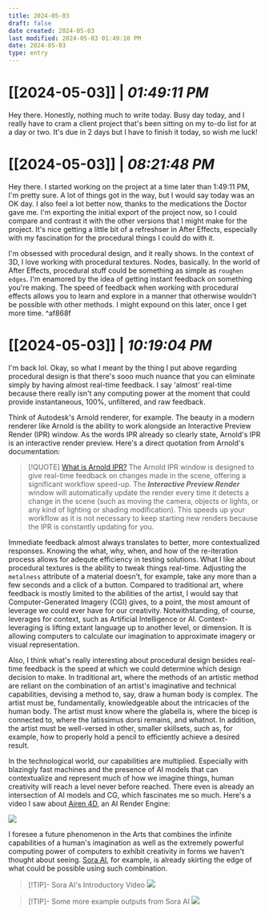```yaml
---
title: 2024-05-03
draft: false
date created: 2024-05-03
last modified: 2024-05-03 01:49:10 PM
date: 2024-05-03
type: entry
---
```


# **[[2024-05-03]]** | *01:49:11 PM*

Hey there. Honestly, nothing much to write today. Busy day today, and I really have to cram a client project that's been sitting on my to-do list for at a day or two. It's due in 2 days but I have to finish it today, so wish me luck!

# **[[2024-05-03]]** | *08:21:48 PM*

Hey there. I started working on the project at a time later than 1:49:11 PM, I'm pretty sure. A lot of things got in the way, but I would say today was an OK day. I also feel a lot better now, thanks to the medications the Doctor gave me. I'm exporting the initial export of the project now, so I could compare and contrast it with the other versions that I might make for the project. It's nice getting a little bit of a refreshser in After Effects, especially with my fascination for the procedural things I could do with it.

I'm obsessed with procedural design, and it really shows. In the context of 3D, I love working with procedural textures. Nodes, basically. In the world of After Effects, procedural stuff could be something as simple as `roughen edges`. I'm enamored by the idea of getting instant feedback on something you're making. The speed of feedback when working with procedural effects allows you to learn and explore in a manner that otherwise wouldn't be possible with other methods. I might expound on this later, once I get more time. ^af868f

# **[[2024-05-03]]** | *10:19:04 PM*

I'm back lol. Okay, so what I meant by the thing I put above regarding procedural design is that there's sooo much nuance that you can eliminate simply by having almost real-time feedback. I say 'almost' real-time because there really isn't any computing power at the moment that could provide instantaneous, 100%, unfiltered, and raw feedback.

Think of Autodesk's Arnold renderer, for example. The beauty in a modern renderer like Arnold is the ability to work alongside an Interactive Preview Render (IPR) window. As the words IPR already so clearly state, Arnold's IPR is an interactive render preview. Here's a direct quotation from Arnold's documentation:

>[!QUOTE] [What is Arnold IPR?](https://help.autodesk.com/view/ARNOL/CHS/?guid=arnold_for_cinema_4d_ci_Rendering_ci_IPR_Window_html)
>The Arnold IPR window is designed to give real-time feedback on changes made in the scene, offering a significant workflow speed-up. The **_Interactive Preview Render_** window will automatically update the render every time it detects a change in the scene (such as moving the camera, objects or lights, or any kind of lighting or shading modification). This speeds up your workflow as it is not necessary to keep starting new renders because the IPR is constantly updating for you.

Immediate feedback almost always translates to better, more contextualized responses. Knowing the what, why, when, and how of the re-iteration process allows for adequte efficiency in testing solutions. What I like about procedural textures is the ability to tweak things real-time. Adjusting the `metalness` attribute of a material doesn't, for example, take any more than a few seconds and a click of a button. Compared to traditional art, where feedback is mostly limited to the abilities of the artist, I would say that Computer-Generated Imagery (CGI) gives, to a point, the most amount of leverage we could ever have for our creativity. Notwithstanding, of course, leverages for context, such as Artificial Intelligence or AI. Context-leveraging is lifting extant language up to another level, or dimension. It is allowing computers to calculate our imagination to approximate imagery or visual representation.

Also, I think what's really interesting about procedural design besides real-time feedback is the speed at which we could determine which design decision to make. In traditional art, where the methods of an artistic method are reliant on the combination of an artist's imaginative and technical capabilities, devising a method to, say, draw a human body is complex. The artist must be, fundamentally, knowledgeable about the intricacies of the human body. The artist must know where the glabella is, where the bicep is connected to, where the latissimus dorsi remains, and whatnot. In addition, the artist must be well-versed in other, smaller skillsets, such as, for example, how to properly hold a pencil to efficiently achieve a desired result.

In the technological world, our capabilities are multiplied. Especially with blazingly fast machines and the presence of AI models that can contextualize and represent much of how we imagine things, human creativity will reach a level never before reached. There even is already an intersection of AI models and CG, which fascinates me so much. Here's a video I saw about [Airen 4D](https://www.youtube.com/watch?v=q64ATr8mfzU), an AI Render Engine:

![](https://www.youtube.com/watch?v=q64ATr8mfzU)

I foresee a future phenomenon in the Arts that combines the infinite capabilities of a human's imagination as well as the extremely powerful computing power of computers to exhibit creativity in forms we haven't thought about seeing. [Sora AI](https://openai.com/index/sora), for example, is already skirting the edge of what could be possible using such combination.

>[!TIP]- Sora AI's Introductory Video
>![](https://www.youtube.com/watch?v=HK6y8DAPN_0)

>[!TIP]- Some more example outputs from Sora AI
>![](https://www.youtube.com/watch?v=hWSuYd3EvzQ)